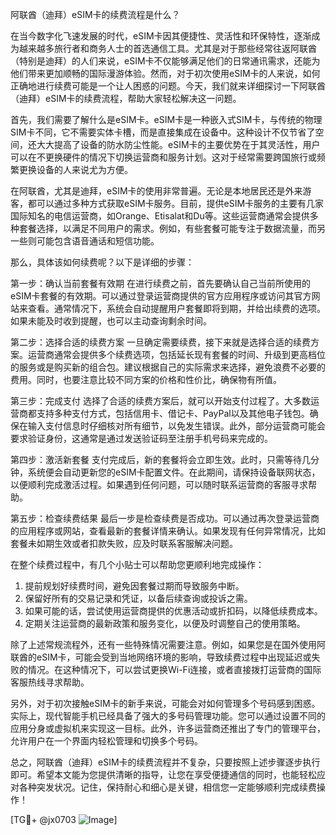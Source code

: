 阿联酋（迪拜）eSIM卡的续费流程是什么？

在当今数字化飞速发展的时代，eSIM卡因其便捷性、灵活性和环保特性，逐渐成为越来越多旅行者和商务人士的首选通信工具。尤其是对于那些经常往返阿联酋（特别是迪拜）的人们来说，eSIM卡不仅能够满足他们的日常通讯需求，还能为他们带来更加顺畅的国际漫游体验。然而，对于初次使用eSIM卡的人来说，如何正确地进行续费可能是一个让人困惑的问题。今天，我们就来详细探讨一下阿联酋（迪拜）eSIM卡的续费流程，帮助大家轻松解决这一问题。

首先，我们需要了解什么是eSIM卡。eSIM卡是一种嵌入式SIM卡，与传统的物理SIM卡不同，它不需要实体卡槽，而是直接集成在设备中。这种设计不仅节省了空间，还大大提高了设备的防水防尘性能。eSIM卡的主要优势在于其灵活性，用户可以在不更换硬件的情况下切换运营商和服务计划。这对于经常需要跨国旅行或频繁更换设备的人来说尤为方便。

在阿联酋，尤其是迪拜，eSIM卡的使用非常普遍。无论是本地居民还是外来游客，都可以通过多种方式获取eSIM卡服务。目前，提供eSIM卡服务的主要有几家国际知名的电信运营商，如Orange、Etisalat和Du等。这些运营商通常会提供多种套餐选择，以满足不同用户的需求。例如，有些套餐可能专注于数据流量，而另一些则可能包含语音通话和短信功能。

那么，具体该如何续费呢？以下是详细的步骤：

第一步：确认当前套餐有效期
在进行续费之前，首先要确认自己当前所使用的eSIM卡套餐的有效期。可以通过登录运营商提供的官方应用程序或访问其官方网站来查看。通常情况下，系统会自动提醒用户套餐即将到期，并给出续费的选项。如果未能及时收到提醒，也可以主动查询剩余时间。

第二步：选择合适的续费方案
一旦确定需要续费，接下来就是选择合适的续费方案。运营商通常会提供多个续费选项，包括延长现有套餐的时间、升级到更高档位的服务或是购买新的组合包。建议根据自己的实际需求来选择，避免浪费不必要的费用。同时，也要注意比较不同方案的价格和性价比，确保物有所值。

第三步：完成支付
选择了合适的续费方案后，就可以开始支付过程了。大多数运营商都支持多种支付方式，包括信用卡、借记卡、PayPal以及其他电子钱包。确保在输入支付信息时仔细核对所有细节，以免发生错误。此外，部分运营商可能会要求验证身份，这通常是通过发送验证码至注册手机号码来完成的。

第四步：激活新套餐
支付完成后，新的套餐将会立即生效。此时，只需等待几分钟，系统便会自动更新您的eSIM卡配置文件。在此期间，请保持设备联网状态，以便顺利完成激活过程。如果遇到任何问题，可以随时联系运营商的客服寻求帮助。

第五步：检查续费结果
最后一步是检查续费是否成功。可以通过再次登录运营商的应用程序或网站，查看最新的套餐详情来确认。如果发现有任何异常情况，比如套餐未如期生效或者扣款失败，应及时联系客服解决问题。

在整个续费过程中，有几个小贴士可以帮助您更顺利地完成操作：

1. 提前规划好续费时间，避免因套餐过期而导致服务中断。
2. 保留好所有的交易记录和凭证，以备后续查询或投诉之需。
3. 如果可能的话，尝试使用运营商提供的优惠活动或折扣码，以降低续费成本。
4. 定期关注运营商的最新政策和服务变化，以便及时调整自己的使用策略。

除了上述常规流程外，还有一些特殊情况需要注意。例如，如果您是在国外使用阿联酋的eSIM卡，可能会受到当地网络环境的影响，导致续费过程中出现延迟或失败的情况。在这种情况下，可以尝试更换Wi-Fi连接，或者直接拨打运营商的国际客服热线寻求帮助。

另外，对于初次接触eSIM卡的新手来说，可能会对如何管理多个号码感到困惑。实际上，现代智能手机已经具备了强大的多号码管理功能。您可以通过设置不同的应用分身或虚拟机来实现这一目标。此外，许多运营商还推出了专门的管理平台，允许用户在一个界面内轻松管理和切换多个号码。

总之，阿联酋（迪拜）eSIM卡的续费流程并不复杂，只要按照上述步骤逐步执行即可。希望本文能为您提供清晰的指导，让您在享受便捷通信的同时，也能轻松应对各种突发状况。记住，保持耐心和细心是关键，相信您一定能够顺利完成续费操作！

[TG💪+ @jx0703 ![Image](https://github.com/user-attachments/assets/dbca1d08-cadb-493c-b0ec-ad6f7a83f270)]